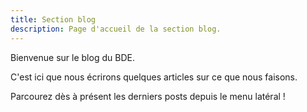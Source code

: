 ```yaml
---
title: Section blog
description: Page d'accueil de la section blog.
---
```


Bienvenue sur le blog du BDE.

C'est ici que nous écrirons quelques articles sur ce que nous faisons.

Parcourez dès à présent les derniers posts depuis le menu latéral !
